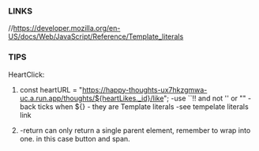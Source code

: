 ### LINKS
  //https://developer.mozilla.org/en-US/docs/Web/JavaScript/Reference/Template_literals

 ### TIPS
 HeartClick:
1. const heartURL = "https://happy-thoughts-ux7hkzgmwa-uc.a.run.app/thoughts/${heartLikes._id}/like";
-use ``!! and not '' or ""
-back ticks when ${} - they are Template literals 
-see tempelate literals link

2. -return can only return a single parent element, remember to wrap into one. in this case button and span. 
